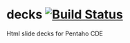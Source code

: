 decks [![Build Status](https://travis-ci.org/gundisalwa/decks.png?branch=master)](https://travis-ci.org/gundisalwa/decks)
=====

Html slide decks for Pentaho CDE
